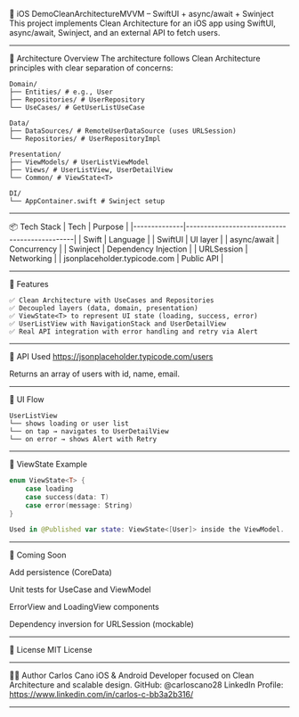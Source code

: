
📱 iOS DemoCleanArchitectureMVVM – SwiftUI + async/await + Swinject
This project implements Clean Architecture for an iOS app using SwiftUI, async/await, Swinject, and an external API to fetch users.

---

🧱 Architecture Overview
The architecture follows Clean Architecture principles with clear separation of concerns:
```
Domain/
├── Entities/ # e.g., User
├── Repositories/ # UserRepository
└── UseCases/ # GetUserListUseCase

Data/
├── DataSources/ # RemoteUserDataSource (uses URLSession)
└── Repositories/ # UserRepositoryImpl

Presentation/
├── ViewModels/ # UserListViewModel
├── Views/ # UserListView, UserDetailView
└── Common/ # ViewState<T>

DI/
└── AppContainer.swift # Swinject setup
```

---

📦 Tech Stack
| Tech         | Purpose                                      |
|--------------|----------------------------------------------|
| Swift        | Language                                     |
| SwiftUI      | UI layer                                     |
| async/await  | Concurrency                                  |
| Swinject     | Dependency Injection                         |
| URLSession   | Networking                                   |
| jsonplaceholder.typicode.com | Public API                   |

---

🔄 Features
```
✅ Clean Architecture with UseCases and Repositories
✅ Decoupled layers (data, domain, presentation)
✅ ViewState<T> to represent UI state (loading, success, error)
✅ UserListView with NavigationStack and UserDetailView
✅ Real API integration with error handling and retry via Alert
```
---

📡 API Used
https://jsonplaceholder.typicode.com/users

Returns an array of users with id, name, email.

---

📱 UI Flow
```
UserListView
└── shows loading or user list
└── on tap → navigates to UserDetailView
└── on error → shows Alert with Retry 
```
---

🧠 ViewState Example
```swift
enum ViewState<T> {
    case loading
    case success(data: T)
    case error(message: String)
}

Used in @Published var state: ViewState<[User]> inside the ViewModel.
```

---

🧪 Coming Soon

 Add persistence (CoreData)
 
 Unit tests for UseCase and ViewModel

 ErrorView and LoadingView components

 Dependency inversion for URLSession (mockable) 

---

📄 License
MIT License

---

👨‍💻 Author
Carlos Cano
iOS & Android Developer focused on Clean Architecture and scalable design.
GitHub: @carloscano28 
LinkedIn Profile: https://www.linkedin.com/in/carlos-c-bb3a2b316/

---
